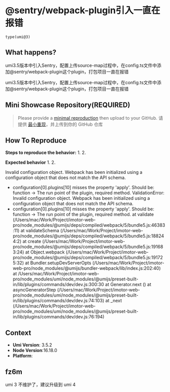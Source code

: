 # @sentry/webpack-plugin引入一直在报错

`type(umi@3)`

<!--
感谢您向我们反馈问题，为了高效的解决问题，我们期望你能提供以下信息：
-->

## What happens?

umi3.5版本中引入Sentry，配置上传source-map过程中，在config.ts文件中添加@sentry/webpack-plugin这个plugin，打包项目一直在报错

<!-- A clear and concise description of what the bug is. -->
<!-- 清晰的描述下遇到的问题。-->

umi3.5版本中引入Sentry，配置上传source-map过程中，在config.ts文件中添加@sentry/webpack-plugin这个plugin，打包项目一直在报错

## Mini Showcase Repository(REQUIRED)

> Please provide a [minimal reproduction](https://stackoverflow.com/help/minimal-reproducible-example) then upload to your GitHub. 请提供 [最小重现](https://stackoverflow.com/help/minimal-reproducible-example)，并上传到你的 GitHub 仓库

<!-- 为节约大家的时间，无复现步骤的 ISSUE 会被关闭，提供之后再 REOPEN -->
<!-- YOUR_REPOSITORY_URL on github or stackbliz -->

## How To Reproduce

**Steps to reproduce the behavior:** 1. 2.

**Expected behavior** 1. 2.

<!-- 请提供复现链接/步骤，错误日志以及相关配置 -->

Invalid configuration object. Webpack has been initialized using a configuration object that does not match the API schema.

- configuration[0].plugins[10] misses the property 'apply'. Should be:
  function
  -> The run point of the plugin, required method.
  ValidationError: Invalid configuration object. Webpack has been initialized using a configuration object that does not match the API schema.
- configuration[0].plugins[10] misses the property 'apply'. Should be:
  function
  -> The run point of the plugin, required method.
  at validate (/Users/mac/Work/Project/imotor-web-pro/node_modules/@umijs/deps/compiled/webpack/5/bundle5.js:46383:11)
  at validateSchema (/Users/mac/Work/Project/imotor-web-pro/node_modules/@umijs/deps/compiled/webpack/5/bundle5.js:188244:2)
  at create (/Users/mac/Work/Project/imotor-web-pro/node_modules/@umijs/deps/compiled/webpack/5/bundle5.js:191683:24)
  at Object.webpack (/Users/mac/Work/Project/imotor-web-pro/node_modules/@umijs/deps/compiled/webpack/5/bundle5.js:191725:32)
  at Bundler.setupDevServerOpts (/Users/mac/Work/Project/imotor-web-pro/node_modules/@umijs/bundler-webpack/lib/index.js:202:40)
  at /Users/mac/Work/Project/imotor-web-pro/node_modules/umi/node_modules/@umijs/preset-built-in/lib/plugins/commands/dev/dev.js:300:30
  at Generator.next (<anonymous>)
  at asyncGeneratorStep (/Users/mac/Work/Project/imotor-web-pro/node_modules/umi/node_modules/@umijs/preset-built-in/lib/plugins/commands/dev/dev.js:74:103)
  at \_next (/Users/mac/Work/Project/imotor-web-pro/node_modules/umi/node_modules/@umijs/preset-built-in/lib/plugins/commands/dev/dev.js:76:194)

## Context

- **Umi Version**: 3.5.2
- **Node Version**:16.18.0
- **Platform**:

## fz6m

umi 3 不维护了，建议升级到 umi 4
